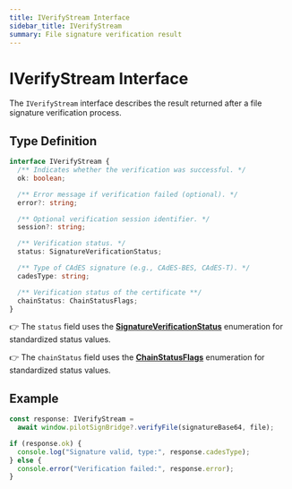 ```yaml
---
title: IVerifyStream Interface
sidebar_title: IVerifyStream
summary: File signature verification result
---
```



# IVerifyStream Interface

The `IVerifyStream` interface describes the result returned after a file signature verification process. 

## Type Definition

```ts
interface IVerifyStream {
  /** Indicates whether the verification was successful. */
  ok: boolean;

  /** Error message if verification failed (optional). */
  error?: string;

  /** Optional verification session identifier. */
  session?: string;

  /** Verification status. */
  status: SignatureVerificationStatus;

  /** Type of CAdES signature (e.g., CAdES-BES, CAdES-T). */
  cadesType: string;

  /** Verification status of the certificate **/
  chainStatus: ChainStatusFlags;
}
```

👉 The `status` field uses the [**SignatureVerificationStatus**](verificationstatus.md) enumeration for standardized status values.

👉 The `chainStatus` field uses the [**ChainStatusFlags**](chainstatus.md) enumeration for standardized status values. 


## Example

```ts
const response: IVerifyStream =
  await window.pilotSignBridge?.verifyFile(signatureBase64, file);

if (response.ok) {
  console.log("Signature valid, type:", response.cadesType);
} else {
  console.error("Verification failed:", response.error);
}
``` 
